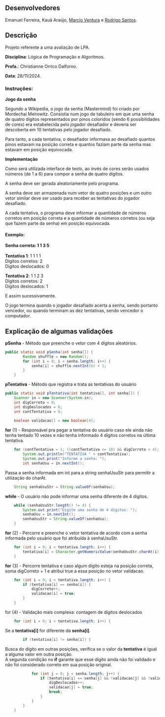 ## Desenvolvedores
Emanuel Ferreira, Kauã Araújo, [Marcio Ventura](https://github.com/cau-r) e [Rodrigo Santos](https://github.com/rodrigosantos-eng).

## Descrição
Projeto referente a uma avaliação de LPA.

**Disciplina**: Lógica de Programação e Algoritmos.

**Profa.**: Christianne Orrico Dalforno.

**Data**: 28/11/2024.


### Instruções: 


**Jogo da senha**

Segundo a Wikipedia, o jogo da senha (Mastermind) foi criado por Mordechai Meirowitz. Consistia num jogo de tabuleiro em que uma senha de quatro dígitos representados por pinos coloridos (sendo 6 possibilidades de cores) era estabelecida pelo jogador desafiador e deveria ser descoberta em 10 tentativas pelo jogador desafiado.

Para tanto, a cada tentativa, o desafiador informava ao desafiado quantos pinos estavam na posição correta e quantos faziam parte da senha mas estavam em posição equivocada. 

**Implementação**

Como será utilizada interface de texto, ao invés de cores serão usados números (de 1 a 6) para compor a senha de quatro dígitos.

A senha deve ser gerada aleatoriamente pelo programa.

A senha deve ser armazenada num vetor de quatro posições e um outro vetor similar deve ser usado para receber as tentativas do jogador desafiado.

A cada tentativa, o programa deve informar a quantidade de números corretos em posição correta e a quantidade de números corretos (ou seja que fazem parte da senha) em posição equivocada.

#### Exemplo: 

**Senha correta: 1 1 3 5**
<br><br>
**Tentativa 1**: 1 1 1 1 
<br>
Dígitos corretos: 2 
<br>
Dígitos deslocados: 0 

**Tentativa 2**: 1 1 2 3 
<br>
Dígitos corretos: 2 
<br>
Dígitos deslocados: 1 

E assim sucessivamente. 

O jogo termina quando o jogador desafiado acerta a senha, sendo portanto vencedor, ou quando terminam as dez tentativas, sendo vencedor o computador.

## Explicação de algumas validações
**pSenha** - Método que preenche o vetor com 4 dígitos aleatórios.
```java
public static void pSenha(int senha[]) {
        Random shuffle = new Random();
        for (int i = 0; i < senha.length; i++) {
            senha[i] = shuffle.nextInt(6) + 1;
        }
    }
```

**pTentativa** -  Método que registra e trata as tentativas do usuário

```java
public static void pTentativa(int tentativa[], int senha[]) {
    Scanner in = new Scanner(System.in);
    int digCorreto = 0;
    int digDeslocados = 0;
    int contTentativa = 0;
    
    boolean validacao[] = new boolean[4];
```
**for** (1) - Responsável pra pegar a tentativa do usuário caso ele ainda não tenha tentado 10 vezes e não tenha informado 4 dígitos corretos na última tentativa.

```java
    for (contTentativa = 1; ((contTentativa <= 10) && digCorreto < 4); contTentativa++) {
        System.out.println("TENTATIVA " + contTentativa);
        System.out.print("Informe a senha: ");
        int senhaUsu = in.nextInt();
```

Passa a senha informada em int para a string senhaUsuStr para permitir a utilização do charAt.
```java
    String senhaUsuStr = String.valueOf(senhaUsu);
```
**while** - O usuário não pode informar uma senha diferente de 4 dígitos.
```java
    while (senhaUsuStr.length() != 4) {
        System.out.print("Digite uma senha de 4 dígitos: ");
        senhaUsu = in.nextInt();
        senhaUsuStr = String.valueOf(senhaUsu);
    }
```
**for** (2) - Percorre e preenche o vetor tentativa de acordo com a senha informada pelo usuário que foi atribuída à senhaUsuStr.
```java
    for (int i = 0; i < tentativa.length; i++) {
        tentativa[i] = Character.getNumericValue(senhaUsuStr.charAt(i));
    }
```
**for** (3) - Percorre tentativa e caso algum dígito esteja na posição correta, soma digCorreto + 1 e atribui true a essa posição no vetor validacao.
```java
    for (int i = 0; i < tentativa.length; i++) {
        if (tentativa[i] == senha[i]) {
            digCorreto++;
            validacao[i] = true;
        }
    }
```

for (4) -  Validação mais complexa: contagem de dígitos deslocados
```java
    for (int i = 0; i < tentativa.length; i++) {
```
Se a **tentativa[i]** for diferente da **senha[i]**.
```java
        if (tentativa[i] != senha[i]) {
```
Busca do dígito em outras posições, verifica se o valor da **tentativa** é igual a alguma valor em outra posição.<br>
A segunda condição no **if** garante que esse dígito ainda não foi validado e não foi considerado correto em sua posição original.
```java
            for (int j = 0; j < senha.length; j++) {
                if (tentativa[i] == senha[j] && !validacao[j] && !validacao[i]) {
                    digDeslocados++;
                    validacao[j] = true;
                    break;
                }
            }
        }
    }
```